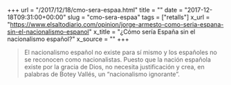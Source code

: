 +++
url = "/2017/12/18/cmo-sera-espaa.html"
title = ""
date = "2017-12-18T09:31:00+00:00"
slug = "cmo-sera-espaa"
tags = ["retalls"]
x_url = "https://www.elsaltodiario.com/opinion/jorge-armesto-como-seria-espana-sin-el-nacionalismo-espanol"
x_title = "¿Cómo sería España sin el nacionalismo español?"
x_source = ""
+++


> El nacionalismo español no existe para sí mismo y los españoles no se reconocen como nacionalistas. Puesto que la nación española existe por la gracia de Dios, no necesita justificación y crea, en palabras de Botey Vallés, un “nacionalismo ignorante”.
